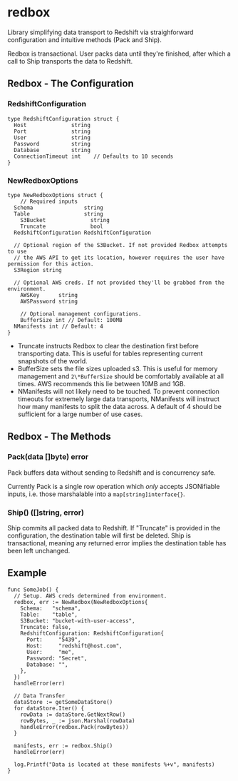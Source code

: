 # redbox

Library simplifying data transport to Redshift via straighforward configuration and intuitive methods (Pack and Ship).

Redbox is transactional. User packs data until they're finished, after which a call to Ship transports the data to Redshift.

## Redbox - The Configuration

### RedshiftConfiguration

```
type RedshiftConfiguration struct {
  Host              string
  Port              string
  User              string
  Password          string
  Database          string
  ConnectionTimeout int    // Defaults to 10 seconds
}
```

### NewRedboxOptions

```
type NewRedboxOptions struct {
	// Required inputs
  Schema                string
  Table                 string
	S3Bucket              string
	Truncate              bool
  RedshiftConfiguration RedshiftConfiguration

  // Optional region of the S3Bucket. If not provided Redbox attempts to use 
  // the AWS API to get its location, however requires the user have permission for this action.
  S3Region string

  // Optional AWS creds. If not provided they'll be grabbed from the environment.
	AWSKey      string
	AWSPassword string
	
	// Optional management configurations.
	BufferSize int // Default: 100MB
  NManifests int // Default: 4
}
```

- Truncate instructs Redbox to clear the destination first before transporting data. This is useful for tables representing current snapshots of the world.
- BufferSize sets the file sizes uploaded s3. This is useful for memory management and `2\*BufferSize` should be comfortably available at all times. AWS recommends this lie between 10MB and 1GB.
- NManifests will not likely need to be touched. To prevent connection timeouts for extremely large data transports, NManifests will instruct how many manifests to split the data across. A default of 4 should be sufficient for a large number of use cases.


## Redbox - The Methods

### Pack(data []byte) error

Pack buffers data without sending to Redshift and is concurrency safe.

Currently Pack is a single row operation which *only* accepts JSONifiable inputs, i.e. those marshalable into a `map[string]interface{}`.

### Ship() ([]string, error)

Ship commits all packed data to Redshift. If "Truncate" is provided in the configuration, the destination table will first be deleted.
Ship is transactional, meaning any returned error implies the destination table has been left unchanged.

## Example

```
func SomeJob() {
  // Setup. AWS creds determined from environment.
  redbox, err := NewRedbox(NewRedboxOptions{
    Schema:   "schema",
    Table:    "table",
    S3Bucket: "bucket-with-user-access",
    Truncate: false,
    RedshiftConfiguration: RedshiftConfiguration{
      Port:     "5439",
      Host:     "redshift@host.com",
      User:     "me",
      Password: "Secret",
      Database: "",
    },
  })
  handleError(err)
  
  // Data Transfer
  dataStore := getSomeDataStore()
  for dataStore.Iter() {
    rowData := dataStore.GetNextRow()
    rowBytes, _ := json.Marshal(rowData)
    handleError(redbox.Pack(rowBytes))
  }

  manifests, err := redbox.Ship()
  handleError(err)

  log.Printf("Data is located at these manifests %+v", manifests)
}
